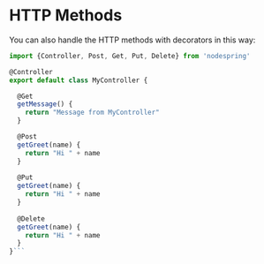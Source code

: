 # HTTP Methods

You can also handle the HTTP methods with decorators in this way:

```javascript
import {Controller, Post, Get, Put, Delete} from 'nodespring'

@Controller
export default class MyController {

  @Get
  getMessage() {
    return "Message from MyController"
  }

  @Post
  getGreet(name) {
    return "Hi " + name
  }
  
  @Put
  getGreet(name) {
    return "Hi " + name
  }
  
  @Delete
  getGreet(name) {
    return "Hi " + name
  }
}```